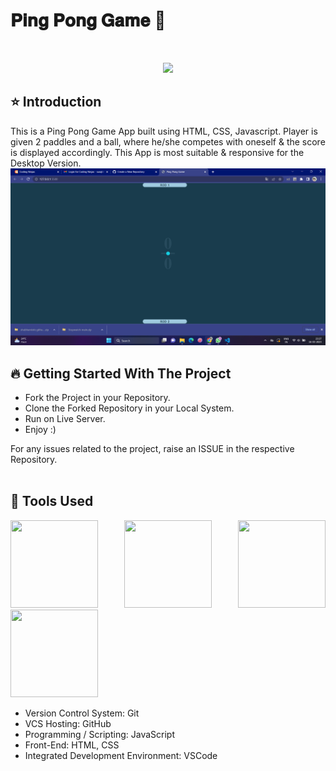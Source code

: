 # 𝐏𝐢𝐧𝐠 𝐏𝐨𝐧𝐠 𝐆𝐚𝐦𝐞 🚀

<br/>
<p align="center">
<img src="https://user-images.githubusercontent.com/76626529/150644068-6fb131e1-0fd4-4b0c-a18c-e82675a4e7c6.gif">
</p>

## ⭐ Introduction

This is a Ping Pong Game App built using HTML, CSS, Javascript. Player is given 2 paddles and a ball, where he/she competes with oneself & the score is displayed accordingly. This App is most suitable & responsive for the Desktop Version.
<br/>
<img src="Screenshot (82).png">
<br/>

## 🔥 Getting Started With The Project

- Fork the Project in your Repository.
- Clone the Forked Repository in your Local System.
- Run on Live Server.
- Enjoy :)

For any issues related to the project, raise an ISSUE in the respective Repository.
<br/>
<br/>

## 🔨 Tools Used

<p align="justify">
<img height="140" width="140" src="https://www.w3.org/html/logo/downloads/HTML5_Logo_256.png">
<img height="140" width="140" src="https://logodix.com/logo/470309.png">
<img height="140" width="140" src="https://upload.wikimedia.org/wikipedia/commons/6/6a/JavaScript-logo.png">
<img height="140" width="140" src="https://code.visualstudio.com/assets/apple-touch-icon.png">
</p>

- Version Control System: Git
- VCS Hosting: GitHub
- Programming / Scripting: JavaScript
- Front-End: HTML, CSS
- Integrated Development Environment: VSCode
  <br/>
  <br/>
